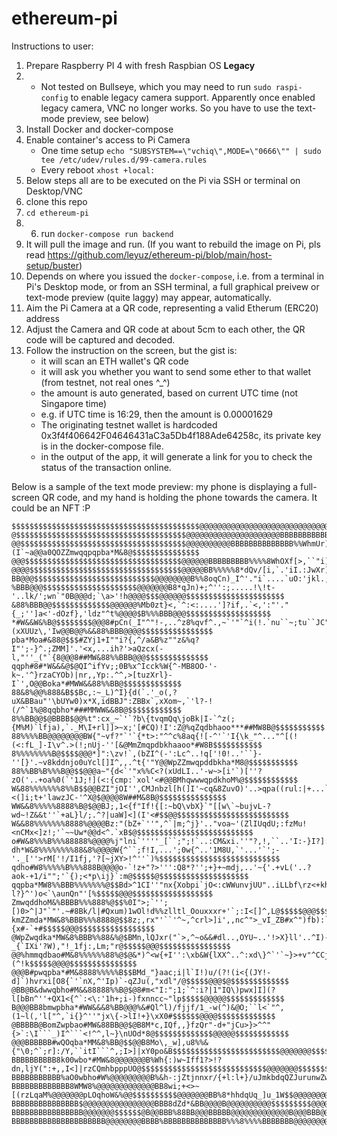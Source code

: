 # ethereum-pi

Instructions to user:
1. Prepare Raspberry PI 4 with fresh Raspbian OS **Legacy**
2. - Not tested on Bullseye, which you may need to run `sudo raspi-config` to enable legacy camera support. Apparently once enabled legacy camera, VNC no longer works. So you have to use the text-mode preview, see below)
3. Install Docker and docker-compose
4. Enable container's access to Pi Camera
    - One time setup `echo "SUBSYSTEM==\"vchiq\",MODE=\"0666\"" | sudo tee /etc/udev/rules.d/99-camera.rules`
    - Every reboot `xhost +local:`
5. Below steps all are to be executed on the Pi via SSH or terminal on Desktop/VNC
6. clone this repo
7. `cd ethereum-pi`
8. 6. run `docker-compose run backend`
9. It will pull the image and run. (If you want to rebuild the image on Pi, pls read https://github.com/leyuz/ethereum-pi/blob/main/host-setup/buster)
10. Depends on where you issued the `docker-compose`, i.e. from a terminal in Pi's Desktop mode, or from an SSH terminal, a full graphical preivew or text-mode preview (quite laggy) may appear, automatically.
11. Aim the Pi Camera at a QR code, representing a valid Etherum (ERC20) address
12. Adjust the Camera and QR code at about 5cm to each other, the QR code will be captured and decoded.
13. Follow the instruction on the screen, but the gist is:
    - it will scan an ETH wallet's QR code
    - it will ask you whether you want to send some ether to that wallet (from testnet, not real ones ^_^)
    - the amount is auto generated, based on current UTC time (not Singapore time)
    - e.g. if UTC time is 16:29, then the amount is 0.00001629
    - The originating testnet wallet is hardcoded 0x3f4f406642F04646431aC3a5Db4f188Ade64258c, its private key is in the docker-compose file.
    - in the output of the app, it will generate a link for you to check the status of the transaction online.



Below is a sample of the text mode preview: my phone is displaying a full-screen QR code, and my hand is holding the phone towards the camera.
It could be an NFT :P
```
$$$$$$$$$$$$$$$$$$$$$$$$$$$$$$$$$$$$$$$$$$@@@@@@@@@@@@@@@@@@@@@@@@@@@@@@@@@@BBB%WB@@&bpdddbkkhaoo*##MW&%@$$$$$$$$$$$$$$$
@$$$$$$$$$$$$$$$$$$$$$$$$$$$$$$$$$$$$$$@@@@@@@@@@@@@@@@@@@@@BBBBBBBBBBBB8#pCn(_lIUB@&mOmwwwqpdbkkhao#M&8B@$$$$$$$$$$$$$$
@@$$$$$$$$$$$$$$$$$$$$$$$$$$$$$$$$$$$$$@@@@@@@@@@BBBBBBBBBBBBBB%%WhmUr)+I"",i](I`~a@@a0QOZZmwqqpqpba*M&8@$$$$$$$$$$$$$$$
@@@$$$$$$$$$$$$$$$$$$$$$$$$$$$$$$$$$$$@@@@@@BBBBBBBBB%%%%8WhOXf[>,``"i]/cUCYunor^^j%@B*ZQQOZZZmwqpbh*W%@$$$$$$$$$$$$$$$$
@@@@$$$$$$$$$$$$$$$$$$$$$$$$$$$$$$$$$$@@@@@BB%%%%%8*dQv/[i,`.'iI.:JwXr)_I"";``xai'!bB@B8#hpwZZmqba#8B$$$$$$$$$$$$$$$$$$$
BB@@@$$$$$$$$$$$$$$$$$$$$$$$$$$$@@@@@@@@B%%8oqCn)_I^'."i`....`uO:'jkl.;n0bW&)'ldv^`fB@@B@$$$BBB@@$$$$$$$$$$$$$$$$$$$$$$$
%BBB@@@$$$$$$$$$$$$$$$$$$$$$@@@@@@@B8*qJn)+;^'':;.....!\!t-'..lk/';wn`"0B@@@d;`\a>'!h@@@@$$$@@@@@@$$$$$$$$$$$$$$$$$$$$$$
&88%BBB@@$$$$$$$$$$$$$@@@@@@%Mb0zt}<,`^:<:....']?if,.`<,':"'."{_;'']a<'-dOzf},'ldz"^t%@@@@$B%%%BBB@@@$$$$$$$$$$$$$$$$$$$
*#W&&W&%B@$$$$$$$$@@@8#pCn(_I"^"!-,..^z8%qvf^.,~`'"`^i(!.`nu``~;tu``JC"'";+(xXUUz\,'Iw@@B@@%&&88%BBB@@@@$$$$$$$$$$$$$$$$
pba*Moa#&88@$$$#ZYj1+I""i?{,^/a&B%z""z&%q?I"';-}^.;ZMM]'.'<x,...ih?'>aQzcx(-l,"''_("`{8@@@8##MW&88%%BBB@@@$$$$$$$$$$$$$$
qqph#8#*W&&&@$@QI^ifYv;;0B%x^Icck%W{^-MB8OO-'-k~.'^}rzaCYOb)|nr,,Yp:.^^,>[tuzXrl}-I`',O@@Boka*#MWW&&88%%BB@$$$$$$$$$$$$$
88&8%@@%888&B$$Bc,:~_L)^I}{d(`.'_o(,?uX&BBau"'\bUYw0)x*X,idBBJ":ZBBx`,xXom~,`'l?-!(/^`1%@8qqbho*###MMWW&&8B@$$$$$$$$$$$$
8%%BB@@$@BBBB$@@%t":cx_~`'`?b\{tvqmQq\joBk|I-`^z(;{M%M)`lfja),`._M\I+rl]]>~x;'[#CQ)!I':Z@%qZqdbhaoo***##MW8B@$$$$$$$$$$$
88%%%%BB@@@@@@@@BW{"~vf?"`'`{*t>:"^^c%8aq{![-^'`'I{\k_"^..."^[(!(<:fL_]-I\v^.>(!;nUj-''[&@MmZmqpdbkhaaoo*#W8B$$$$$$$$$$$
8%%%%%%%%B@$$$$@@@*]":\zv!`,(bZI^(-':Lc^..!q['!0!..'``}-''[}'.~v8kddnjo0uYcl[]I^,,.^t{'"Y@@WpZZmwqpddbkha*M8@$$$$$$$$$$$
88%%BB%B%%%B@@$$@@@a~"{d<`'"x%%C<?(xUdLI..'-w~>[i'`)[''?zO('..+oa%0(`'1J;!](<:{cmp:`xol'<#@@BMhqwwwqpdkhoM%@$$$$$$$$$$$$
W&88%%%%%%%8%%B$$@@BZI"jOI'',CMJnbzl[h(]I'~cq&8ZuvO)'..>qpa((rul:|+...`:<(]i;t+'lawzJC-'^X@$@@@@8W##M&8B@$$$$$$$$$$$$$$$
WW&&8%%%%%8888%B@$@@BJ;,1<{f"If!{[:~bQ\vbX}`"[[w\`~bujvL-?wd~!Z&&t''`+aL}l/;.^?|uaW]<](I'<#$$@@$$$$$$$$$$$$$$$$$$$$$$$$$
W&&88%%%%%%%8888%@@@@Bz:"(bZ+`''",^`|m;^j}'.."voa~'(ZlIUqdU;:fzMu!<nCMx<]z!;'`~~Uw*@@d<^.`xB$@$$$$$$$$$$$$$$$$$$$$$$$$$$
o#W&8%%%B%%%88888%@@@@%j"lni`''''_[``;";!`..:CM&xi.''"?,!,``..'I:-}I?]:'lcr(,..`"'l}/p<...ld@$@@$$@$$$$$$$$$$$$$$$$$$$$$
dh*W&8%%%%%%%%88&8%@@@@W{^``;f!I,...';0w{^..'1M8U,`'...'`';-'._[''>rM['!/I1fj,'?[~jXY>!^''`)%$$$$$$$$$$$$$$$$$$$$$$$$$$$
qdho#W8%%%%%B%%%888B@@@@o-`!z+"?>''':Q8*?'';+}+~mdj,..'~{'.+vL('..?aok-+1/i"";'`{);<*p\ij}`:m@$$$$$@$$$$$$$$$$$$$$$$$$$$
qqpba*MW8%%BBB%%%%%%%@$$Bd>^1CI''"nx{Xobpi`jO<:cWWunvjUU"..iLLbf\rz<+kh[]Q-l?}^')o<`\aunQn"'[%$$$$$@@@$$$$$$$$$$$$$$$$$$
ZmwqddhoM&%BBBB%%%888%@$$%0I">;`'';[)0>^|J"`"'.~#8Bk/l|#Qxum)1wOl!d%%zlltl_Oouxxxr+'`;:I<[]^,L@$$$$$@@@$$$$$$$$$$$$$$$$$
kmZZmda*MW&8%BBB%%%8888@$$8z;,rx"'``'^~,^crl>]i',,nc^">_vI_ZB#x^")fb):`''`XZI`l-)/fjrjf\{x#-`+#$$$$$@@@$$$$$$$$$$$$$$$$$
@WpZwqdka*MW&8%BBB%%88&%@$BMn,lQJxr("`>,^~o&&#dl..,OYU~..'!>X}ll'..^I)-_{`IXi'?W),"!_1fj:,Lm;"r@$$$$$@@@$$$$$$$$$$$$$$$$
@@%hmmqdbao#M&8%%%%%%88%@$@&*)^<w{+I'':\xb&W{lXX^..^:xd\}^`'`~}>+v"^CCjUO>!:'.^vQ",Z@$$@j^+*(^!k$$$$$@@@@$$$$$$$$$$$$$$$
@@@B#pwqpba*#M&8888%%%%%B$$BMd_"}aac;i|l`I!)u/(?!(i<{(JY!-d]`)hvrxi[O8{`'`nX,^'Ip)`-qZJu(,"xdl"/@$$$$$@@@$@$$$$$$$$$$$$$
@BB@B&dwwqbho#M&&88888%%B@$@8#m<"I:";1;`^:i?|1"IQ\)pwx]I](?l[bBn^''+QX1<{^`:<\:'1h+;i-)fxnncc~"lp$$$$$@@@@@$$$$$$$$$$$$$
B@@@BB8bmwpbha*#WW&&&8%BB@@@%&#Ql^l)/fjjf/1_-w(^)&@O;``l<`"^,(1~l(,'l["^,`i{}^''"jx\{->lI!+}\xX0#$$$$$$@@@@$$$$$$$$$$$$$
@BBBBB@BomZwpbao#MW&88BB@@$@B8M*c,IQf,,}fzQr"-d+"jCu>}>^^"{>`:\I```_)I^```<!^^,l~}\nUOd*8@$$$$$$$$$$$$$@@@@@$$$$$$$$$$$$
@@@BBBBBB#wQOqba*MM&8%BB@$$@@B8Mo\,_w],u8%%&{"\0;^`;r]:/Y,``itI```^,;I>]|xY0po&B$$$$$$$$$$$$$$$$$$$$$$$$@@@@@@@$$$$$$$$$
BBBBBBBBBB8k00wbo*#MW&8@@@@@@@B%Wh{:)w~Iff1?>!?dn,ljY(":+,,I<]|rzCQmhbpppUO@$$$$$$$$$$$$$$$$$$$$$$$$$$$$@@@@@@@$$$$$$$$$
BBBBBBBBBBB%aO0wbho#W%@@@@@@@@@B%&h-:jZtjnnxr/{+l:l+}/uJmkbdqQZJurunwZwqpoM$$$$$$$$$$$$$$$@@@@@@Bmujrw@$$@@@@@@@$$$$$$$$
BBBBBBBBBBBBB8WMW8%@@@@@@@@@@@@@BB8wi;+<>~[(rzLqaM%@@@@@@@pLOqhoW&%@@$$$$$$$$$$@@@@@@@BB%8*hhdqUq_]u_1W$$@@@@@@@@@$$$$$$
BBBBBBBBBBBBBBB$@@@@@@@@@@@@@@@@BBB8dZd*&BB@@@@B@@@@@@@@@@$$$$$$$$$@@@@@@@@BBB%8&&WW#***#M0mwmaa%MwZd8$$$$@@@@@@@@@$@$$$
BBBBBBBBBBBBBBBB@@@@@@@$$$$$$@B@@BBB%88BB@@@BBBBB@@@@@@@@@@@@@B@@@BBB@@@BBBB@@%MMW&8%B@@$$$$$$$$$$$$$$$$$$@@@@@@@@@@@@$@
BBBBBBBBBBBBBBBBBBBBB@@@@@@@@BBBB%BBBBBBBBBBBBBB%%%8%%%%BBBBBBB@@@@@@@@@$$$$$$$$$$$$$$$$$$$$$$$$$$$$$$$$$$$@@@@@@@@@@@@@
```
